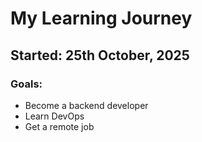 # My Learning Journey

## Started: 25th October, 2025

### Goals:
- Become a backend developer
- Learn DevOps
- Get a remote job
